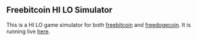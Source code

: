 ## Freebitcoin HI LO Simulator
This is a HI LO game simulator for both [freebitcoin](https://freebitco.in/?r=13203612) and [freedogecoin](https://freedoge.co.in/?r=2373621).
It is running live [here](https://btclabs.github.io/btclabs/freebitcoin-hi-lo-simulator).

